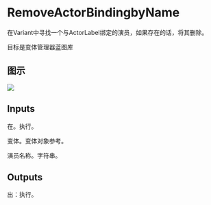 # RemoveActorBindingbyName

在Variant中寻找一个与ActorLabel绑定的演员，如果存在的话，将其删除。

目标是变体管理器蓝图库

## 图示

![]($-20221218-21242479.png)

## Inputs

在。执行。

变体。变体对象参考。

演员名称。字符串。  

## Outputs

出：执行。
